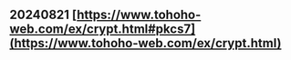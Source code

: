## 20240821 [https://www.tohoho-web.com/ex/crypt.html#pkcs7](https://www.tohoho-web.com/ex/crypt.html)
